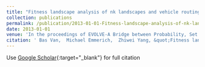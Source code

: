 ```yaml
---
title: "Fitness landscape analysis of nk landscapes and vehicle routing problems by expanded barrier trees"
collection: publications
permalink: /publication/2013-01-01-Fitness-landscape-analysis-of-nk-landscapes-and-vehicle-routing-problems-by-expanded-barrier-trees
date: 2013-01-01
venue: 'In the proceedings of EVOLVE-A Bridge between Probability, Set Oriented Numerics, and Evolutionary Computation IV: International Conference held at Leiden University, July 10-13, 2013'
citation: ' Bas Van,  Michael Emmerich,  Zhiwei Yang, &quot;Fitness landscape analysis of nk landscapes and vehicle routing problems by expanded barrier trees.&quot; In the proceedings of EVOLVE-A Bridge between Probability, Set Oriented Numerics, and Evolutionary Computation IV: International Conference held at Leiden University, July 10-13, 2013, 2013.'
---
```

Use [Google Scholar](https://scholar.google.com/scholar?q=Fitness+landscape+analysis+of+nk+landscapes+and+vehicle+routing+problems+by+expanded+barrier+trees){:target="_blank"} for full citation